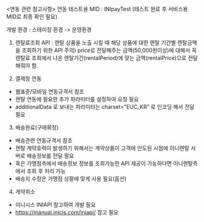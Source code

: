 <연동 관련 참고사항>
연동 테스트용 MID : INIpayTest (테스트 완료 후 서비스용 MID로 최종 확인 필요)

개발 환경 : 스테이징 환경 -> 운영환경
1)	렌탈료조회 API : 렌탈 상품을 노출 시킬 때 해당 상품에 대한 렌탈 기간별 렌탈금액을 조회하기 위한 API
주의) price로 전달해주는 금액(50,000원이상)에 대해서 꼭 렌탈료 조회에서 나온 렌탈기간(rentalPeriod)에 맞는 금액(rentalPrice)으로  전달해줘야 함.

2)	결제창 연동
- 웹표준/모바일 연동규격서 참조
- 렌탈 연동에 필요한 추가 파라미터를 설정하여 요청 필요
- additionalData 로 보내는 파라미터는 charset=”EUC_KR” 로 인코딩 해서 전달 필요

3)	배송완료(구매확정)
- 배송관련 연동규격서 참조
- 렌탈 계약효력이 발생하기 위해서는 계약상품이 고객에 인도된 시점에
  이니렌탈 서버로 배송정보를 전달 필요
- 혹은 가맹점측에서 배송정보 정보를 조회가능한 API 제공이 가능하다면 이니렌탈측에서 조회 후 처리 가능
- 배송지 수정은 가맹점 상황에 맞게 사용 필요(옵션)

4)	계약취소
- 이니시스 INIAPI 참고하여 개발 필요
- https://manual.inicis.com/iniapi/ 참고 필요

